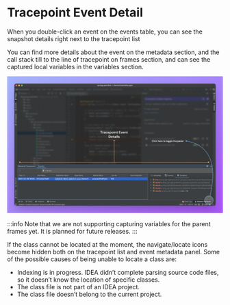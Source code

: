 # Tracepoint Event Detail

When you double-click an event on the events table, you can see the snapshot details right next to the tracepoint list

You can find more details about the event on the metadata section, and the call stack till to the line of tracepoint on frames section,  and can see the captured local variables in the variables section.

![](../../../.gitbook/assets/toggle-tp-panel-ij.png)

:::info
Note that we are not supporting capturing variables for the parent frames yet. It is planned for future releases.
:::

If the class cannot be located at the moment, the navigate/locate icons become hidden both on the tracepoint list and event metadata panel. Some of the possible causes of being unable to locate a class are:

* Indexing is in progress. IDEA didn’t complete parsing source code files, so it doesn’t know the location of specific classes.
* The class file is not part of an IDEA project.
* The class file doesn’t belong to the current project.
